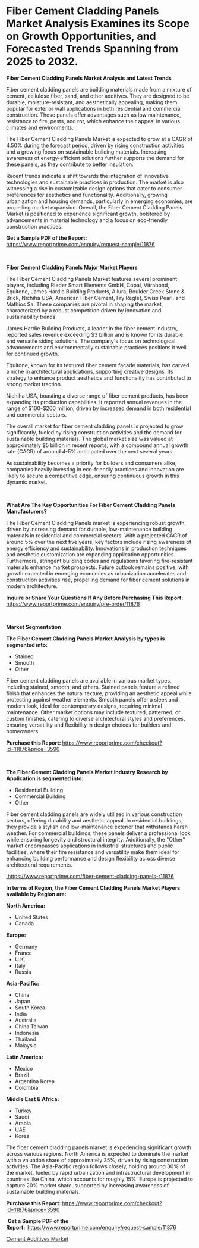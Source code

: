 <p><h1>Fiber Cement Cladding Panels Market Analysis Examines its Scope on Growth Opportunities, and Forecasted Trends Spanning from 2025 to 2032.</h1></p><p><strong>Fiber Cement Cladding Panels Market Analysis and Latest Trends</strong></p>
<p><p>Fiber cement cladding panels are building materials made from a mixture of cement, cellulose fiber, sand, and other additives. They are designed to be durable, moisture-resistant, and aesthetically appealing, making them popular for exterior wall applications in both residential and commercial construction. These panels offer advantages such as low maintenance, resistance to fire, pests, and rot, which enhance their appeal in various climates and environments.</p><p>The Fiber Cement Cladding Panels Market is expected to grow at a CAGR of 4.50% during the forecast period, driven by rising construction activities and a growing focus on sustainable building materials. Increasing awareness of energy-efficient solutions further supports the demand for these panels, as they contribute to better insulation.</p><p>Recent trends indicate a shift towards the integration of innovative technologies and sustainable practices in production. The market is also witnessing a rise in customizable design options that cater to consumer preferences for aesthetics and functionality. Additionally, growing urbanization and housing demands, particularly in emerging economies, are propelling market expansion. Overall, the Fiber Cement Cladding Panels Market is positioned to experience significant growth, bolstered by advancements in material technology and a focus on eco-friendly construction practices.</p></p>
<p><strong>Get a Sample PDF of the Report:&nbsp;</strong> <a href="https://www.reportprime.com/enquiry/request-sample/11876?utm_campaign=3348&utm_medium=2&utm_source=Github&utm_content=ia&utm_term=17032025&utm_id=fiber-cement-cladding-panels">https://www.reportprime.com/enquiry/request-sample/11876</a></p>
<p>&nbsp;</p>
<p><strong>Fiber Cement Cladding Panels Major Market Players</strong></p>
<p><p>The Fiber Cement Cladding Panels Market features several prominent players, including Rieder Smart Elements GmbH, Copal, Vitrabond, Equitone, James Hardie Building Products, Allura, Boulder Creek Stone & Brick, Nichiha USA, American Fiber Cement, Fry Reglet, Swiss Pearl, and Mathios Sa. These companies are pivotal in shaping the market, characterized by a robust competition driven by innovation and sustainability trends.</p><p>James Hardie Building Products, a leader in the fiber cement industry, reported sales revenue exceeding $3 billion and is known for its durable and versatile siding solutions. The company's focus on technological advancements and environmentally sustainable practices positions it well for continued growth.</p><p>Equitone, known for its textured fiber cement facade materials, has carved a niche in architectural applications, supporting creative designs. Its strategy to enhance product aesthetics and functionality has contributed to strong market traction.</p><p>Nichiha USA, boasting a diverse range of fiber cement products, has been expanding its production capabilities. It reported annual revenues in the range of $100-$200 million, driven by increased demand in both residential and commercial sectors.</p><p>The overall market for fiber cement cladding panels is projected to grow significantly, fueled by rising construction activities and the demand for sustainable building materials. The global market size was valued at approximately $5 billion in recent reports, with a compound annual growth rate (CAGR) of around 4-5% anticipated over the next several years.</p><p>As sustainability becomes a priority for builders and consumers alike, companies heavily investing in eco-friendly practices and innovation are likely to secure a competitive edge, ensuring continuous growth in this dynamic market.</p></p>
<p>&nbsp;</p>
<p><strong>What Are The Key Opportunities For Fiber Cement Cladding Panels Manufacturers?</strong></p>
<p><p>The Fiber Cement Cladding Panels market is experiencing robust growth, driven by increasing demand for durable, low-maintenance building materials in residential and commercial sectors. With a projected CAGR of around 5% over the next five years, key factors include rising awareness of energy efficiency and sustainability. Innovations in production techniques and aesthetic customization are expanding application opportunities. Furthermore, stringent building codes and regulations favoring fire-resistant materials enhance market prospects. Future outlook remains positive, with growth expected in emerging economies as urbanization accelerates and construction activities rise, propelling demand for fiber cement solutions in modern architecture.</p></p>
<p><strong>Inquire or Share Your Questions If Any Before Purchasing This Report:</strong> <a href="https://www.reportprime.com/enquiry/pre-order/11876?utm_campaign=3348&utm_medium=2&utm_source=Github&utm_content=ia&utm_term=17032025&utm_id=fiber-cement-cladding-panels">https://www.reportprime.com/enquiry/pre-order/11876</a></p>
<p>&nbsp;</p>
<p><strong>Market Segmentation</strong></p>
<p><strong>The Fiber Cement Cladding Panels Market Analysis by types is segmented into:</strong></p>
<p><ul><li>Stained</li><li>Smooth</li><li>Other</li></ul></p>
<p><p>Fiber cement cladding panels are available in various market types, including stained, smooth, and others. Stained panels feature a refined finish that enhances the natural texture, providing an aesthetic appeal while protecting against weather elements. Smooth panels offer a sleek and modern look, ideal for contemporary designs, requiring minimal maintenance. Other market options may include textured, patterned, or custom finishes, catering to diverse architectural styles and preferences, ensuring versatility and flexibility in design choices for builders and homeowners.</p></p>
<p><strong>Purchase this Report:&nbsp;</strong><a href="https://www.reportprime.com/checkout?id=11876&price=3590&utm_campaign=3348&utm_medium=2&utm_source=Github&utm_content=ia&utm_term=17032025&utm_id=fiber-cement-cladding-panels">https://www.reportprime.com/checkout?id=11876&price=3590</a></p>
<p>&nbsp;</p>
<p><strong>The Fiber Cement Cladding Panels Market Industry Research by Application is segmented into:</strong></p>
<p><ul><li>Residential Building</li><li>Commercial Building</li><li>Other</li></ul></p>
<p><p>Fiber cement cladding panels are widely utilized in various construction sectors, offering durability and aesthetic appeal. In residential buildings, they provide a stylish and low-maintenance exterior that withstands harsh weather. For commercial buildings, these panels deliver a professional look while ensuring longevity and structural integrity. Additionally, the "Other" market encompasses applications in industrial structures and public facilities, where their fire resistance and versatility make them ideal for enhancing building performance and design flexibility across diverse architectural requirements.</p></p>
<p><a href="https://www.reportprime.com/fiber-cement-cladding-panels-r11876?utm_campaign=3348&utm_medium=2&utm_source=Github&utm_content=ia&utm_term=17032025&utm_id=fiber-cement-cladding-panels">&nbsp;https://www.reportprime.com/fiber-cement-cladding-panels-r11876</a></p>
<p><strong>In terms of Region, the Fiber Cement Cladding Panels Market Players available by Region are:</strong></p>
<p>
    <p> <strong> North America: </strong>
        <ul>
            <li>United States</li>
            <li>Canada</li>
        </ul>
        </p> 
    <p> <strong> Europe: </strong>
        <ul>
            <li>Germany</li>
            <li>France</li>
            <li>U.K.</li>
            <li>Italy</li>
            <li>Russia</li>
        </ul>
        </p> 
    <p> <strong> Asia-Pacific: </strong>
        <ul>
            <li>China</li>
            <li>Japan</li>
            <li>South Korea</li>
            <li>India</li>
            <li>Australia</li>
            <li>China Taiwan</li>
            <li>Indonesia</li>
            <li>Thailand</li>
            <li>Malaysia</li>
        </ul>
        </p> 
    <p> <strong> Latin America: </strong>
        <ul>
            <li>Mexico</li>
            <li>Brazil</li>
            <li>Argentina Korea</li>
            <li>Colombia</li>
        </ul>
        </p> 
    <p> <strong> Middle East & Africa: </strong>
        <ul>
            <li>Turkey</li>
            <li>Saudi</li>
            <li>Arabia</li>
            <li>UAE</li>
            <li>Korea</li>
        </ul>
    </p>
    </p>
<p><p>The fiber cement cladding panels market is experiencing significant growth across various regions. North America is expected to dominate the market with a valuation share of approximately 35%, driven by rising construction activities. The Asia-Pacific region follows closely, holding around 30% of the market, fueled by rapid urbanization and infrastructural development in countries like China, which accounts for roughly 15%. Europe is projected to capture 20% market share, supported by increasing awareness of sustainable building materials.</p></p>
<p><strong>Purchase this Report: </strong><a href="https://www.reportprime.com/checkout?id=11876&price=3590&utm_campaign=3348&utm_medium=2&utm_source=Github&utm_content=ia&utm_term=17032025&utm_id=fiber-cement-cladding-panels">https://www.reportprime.com/checkout?id=11876&price=3590</a></p>
<p>&nbsp;<strong>Get a Sample PDF of the Report:&nbsp;&nbsp;</strong><a href="https://www.reportprime.com/enquiry/request-sample/11876?utm_campaign=3348&utm_medium=2&utm_source=Github&utm_content=ia&utm_term=17032025&utm_id=fiber-cement-cladding-panels">https://www.reportprime.com/enquiry/request-sample/11876</a></p>
<p><strong></strong></p>
<p><p><a href="https://github.com/lestymbango/Market-Research-Report-List-1/blob/main/cement-additives-market.md?utm_campaign=3348&utm_medium=2&utm_source=Github&utm_content=ia&utm_term=17032025&utm_id=fiber-cement-cladding-panels">Cement Additives Market</a></p></p>